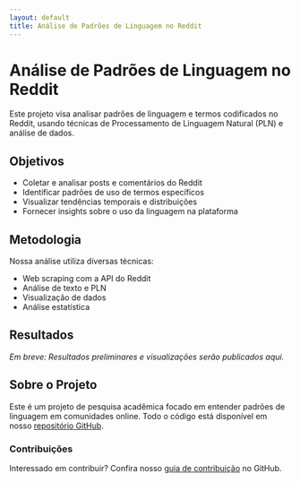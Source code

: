 ```yaml
---
layout: default
title: Análise de Padrões de Linguagem no Reddit
---
```


# Análise de Padrões de Linguagem no Reddit

Este projeto visa analisar padrões de linguagem e termos codificados no Reddit, usando técnicas de Processamento de Linguagem Natural (PLN) e análise de dados.

## Objetivos

- Coletar e analisar posts e comentários do Reddit
- Identificar padrões de uso de termos específicos
- Visualizar tendências temporais e distribuições
- Fornecer insights sobre o uso da linguagem na plataforma

## Metodologia

Nossa análise utiliza diversas técnicas:
- Web scraping com a API do Reddit
- Análise de texto e PLN
- Visualização de dados
- Análise estatística

## Resultados

*Em breve: Resultados preliminares e visualizações serão publicados aqui.*

## Sobre o Projeto

Este é um projeto de pesquisa acadêmica focado em entender padrões de linguagem em comunidades online. Todo o código está disponível em nosso [repositório GitHub](https://github.com/Lucasdoreac/reddit-language-analysis).

### Contribuições

Interessado em contribuir? Confira nosso [guia de contribuição](https://github.com/Lucasdoreac/reddit-language-analysis/blob/main/CONTRIBUTING.md) no GitHub.